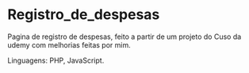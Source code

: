 # Registro_de_despesas
 Pagina de registro de despesas, feito a partir de um projeto do Cuso da udemy com melhorias feitas por mim. 

Linguagens: PHP, JavaScript.
